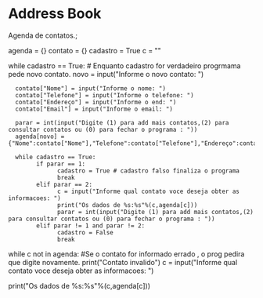 # Address Book
Agenda de contatos.;

agenda = {}
contato = {}
cadastro = True
c = ""

while cadastro == True: # Enquanto cadastro for verdadeiro progrmama pede novo contato. 
      novo = input("Informe o novo contato: ")

      contato["Nome"] = input("Informe o nome: ")
      contato["Telefone"] = input("Informe o telefone: ")
      contato["Endereço"] = input("Informe o end: ")
      contato["Email"] = input("Informe o email: ")
            
      parar = int(input("Digite (1) para add mais contatos,(2) para consultar contatos ou (0) para fechar o programa : "))
      agenda[novo] = {"Nome":contato["Nome"],"Telefone":contato["Telefone"],"Endereço":contato["Endereço"],"Email":contato["Email"]}

      while cadastro == True:
            if parar == 1:
                  cadastro = True # cadastro falso finaliza o programa
                  break
            elif parar == 2:
                  c = input("Informe qual contato voce deseja obter as informacoes: ")
                  print("Os dados de %s:%s"%(c,agenda[c]))
                  parar = int(input("Digite (1) para add mais contatos,(2) para consultar contatos ou (0) para fechar o programa : "))
            elif parar != 1 and parar != 2:
                  cadastro = False
                  break

while c not in agenda: #Se o contato for informado errado , o prog pedira que digite novamente.
      print("Contato invalido")
      c = input("Informe qual contato voce deseja obter as informacoes: ")
            
print("Os dados de %s:%s"%(c,agenda[c]))
